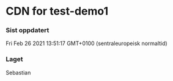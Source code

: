 
# CDN for test-demo1

### Sist oppdatert 
Fri Feb 26 2021 13:51:17 GMT+0100 (sentraleuropeisk normaltid)
### Laget 
Sebastian

